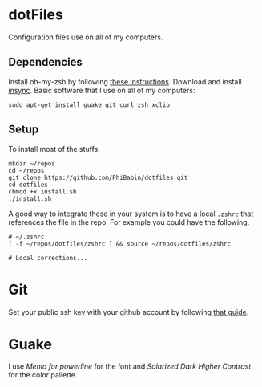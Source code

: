 # dotFiles
Configuration files use on all of my computers.

## Dependencies
Install oh-my-zsh by following [these instructions](https://github.com/robbyrussell/oh-my-zsh).
Download and install [insync](https://www.insynchq.com/).
Basic software that I use on all of my computers:
```shell
sudo apt-get install guake git curl zsh xclip
```
## Setup

To install most of the stuffs:
```
mkdir ~/repos
cd ~/repos
git clone https://github.com/PhiBabin/dotfiles.git
cd dotfiles
chmod +x install.sh
./install.sh
```
A good way to integrate these in your system is to have a local `.zshrc` that 
references the file in the repo. For example you could have the following.

```
# ~/.zshrc
[ -f ~/repos/dotfiles/zshrc ] && source ~/repos/dotfiles/zshrc

# Local corrections...
```

# Git
Set your public ssh key with your github account by following [that guide](https://help.github.com/articles/connecting-to-github-with-ssh/).

# Guake
I use *Menlo for powerline* for the font and *Solarized Dark Higher Contrast* for the color pallette.
